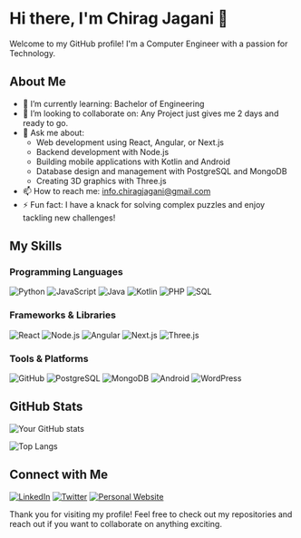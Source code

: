 # Hi there, I'm Chirag Jagani 👋

Welcome to my GitHub profile! I'm a Computer Engineer with a passion for Technology. 

## About Me

- 🌱 I’m currently learning: Bachelor of Engineering
- 👯 I’m looking to collaborate on: Any Project just gives me 2 days and ready to go.
- 💬 Ask me about:
  - Web development using React, Angular, or Next.js
  - Backend development with Node.js
  - Building mobile applications with Kotlin and Android
  - Database design and management with PostgreSQL and MongoDB
  - Creating 3D graphics with Three.js
- 📫 How to reach me: info.chiragjagani@gmail.com
- ⚡ Fun fact: I have a knack for solving complex puzzles and enjoy tackling new challenges!

## My Skills

### Programming Languages

![Python](https://img.shields.io/badge/Python-3670A0?style=for-the-badge&logo=python&logoColor=ffdd54)
![JavaScript](https://img.shields.io/badge/JavaScript-323330?style=for-the-badge&logo=javascript&logoColor=F7DF1E)
![Java](https://img.shields.io/badge/Java-ED8B00?style=for-the-badge&logo=java&logoColor=white)
![Kotlin](https://img.shields.io/badge/Kotlin-0095D5?style=for-the-badge&logo=kotlin&logoColor=white)
![PHP](https://img.shields.io/badge/PHP-777BB4?style=for-the-badge&logo=php&logoColor=white)
![SQL](https://img.shields.io/badge/SQL-4479A1?style=for-the-badge&logo=mysql&logoColor=white)

### Frameworks & Libraries

![React](https://img.shields.io/badge/React-20232A?style=for-the-badge&logo=react&logoColor=61DAFB)
![Node.js](https://img.shields.io/badge/Node.js-339933?style=for-the-badge&logo=nodedotjs&logoColor=white)
![Angular](https://img.shields.io/badge/Angular-DD0031?style=for-the-badge&logo=angular&logoColor=white)
![Next.js](https://img.shields.io/badge/Next.js-000000?style=for-the-badge&logo=nextdotjs&logoColor=white)
![Three.js](https://img.shields.io/badge/Three.js-000000?style=for-the-badge&logo=threedotjs&logoColor=white)


### Tools & Platforms

![GitHub](https://img.shields.io/badge/GitHub-100000?style=for-the-badge&logo=github&logoColor=white)
![PostgreSQL](https://img.shields.io/badge/PostgreSQL-336791?style=for-the-badge&logo=postgresql&logoColor=white)
![MongoDB](https://img.shields.io/badge/MongoDB-47A248?style=for-the-badge&logo=mongodb&logoColor=white)
![Android](https://img.shields.io/badge/Android-3DDC84?style=for-the-badge&logo=android&logoColor=white)
![WordPress](https://img.shields.io/badge/WordPress-21759B?style=for-the-badge&logo=wordpress&logoColor=white)

## GitHub Stats

![Your GitHub stats](https://github-readme-stats.vercel.app/api?username=chiragjagani&show_icons=true&theme=radical)

![Top Langs](https://github-readme-stats.vercel.app/api/top-langs/?username=chiragjagani&layout=compact&theme=radical)

## Connect with Me

[![LinkedIn](https://img.shields.io/badge/LinkedIn-0A66C2?style=for-the-badge&logo=linkedin&logoColor=white)](www.linkedin.com/in/jagani-chirag-3a545a276)
[![Twitter](https://img.shields.io/badge/X-1DA1F2?style=for-the-badge&logo=x&logoColor=white)](https://x.com/chirag_jag73491)
[![Personal Website](https://img.shields.io/badge/Website-4285F4?style=for-the-badge&logo=google-chrome&logoColor=white)](https://jaganichirag.netlify.app/)

Thank you for visiting my profile! Feel free to check out my repositories and reach out if you want to collaborate on anything exciting.
